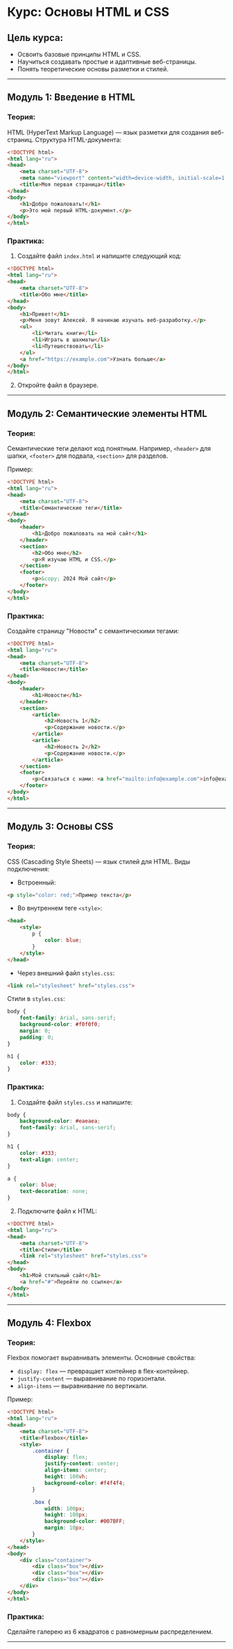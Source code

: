 
# Курс: Основы HTML и CSS

## Цель курса:
- Освоить базовые принципы HTML и CSS.
- Научиться создавать простые и адаптивные веб-страницы.
- Понять теоретические основы разметки и стилей.

---

## Модуль 1: Введение в HTML

### Теория:
HTML (HyperText Markup Language) — язык разметки для создания веб-страниц. Структура HTML-документа:

```html
<!DOCTYPE html>
<html lang="ru">
<head>
    <meta charset="UTF-8">
    <meta name="viewport" content="width=device-width, initial-scale=1.0">
    <title>Моя первая страница</title>
</head>
<body>
    <h1>Добро пожаловать!</h1>
    <p>Это мой первый HTML-документ.</p>
</body>
</html>
```

### Практика:
1. Создайте файл `index.html` и напишите следующий код:

```html
<!DOCTYPE html>
<html lang="ru">
<head>
    <meta charset="UTF-8">
    <title>Обо мне</title>
</head>
<body>
    <h1>Привет!</h1>
    <p>Меня зовут Алексей. Я начинаю изучать веб-разработку.</p>
    <ul>
        <li>Читать книги</li>
        <li>Играть в шахматы</li>
        <li>Путешествовать</li>
    </ul>
    <a href="https://example.com">Узнать больше</a>
</body>
</html>
```

2. Откройте файл в браузере.

---

## Модуль 2: Семантические элементы HTML

### Теория:
Семантические теги делают код понятным. Например, `<header>` для шапки, `<footer>` для подвала, `<section>` для разделов.

Пример:

```html
<!DOCTYPE html>
<html lang="ru">
<head>
    <meta charset="UTF-8">
    <title>Семантические теги</title>
</head>
<body>
    <header>
        <h1>Добро пожаловать на мой сайт</h1>
    </header>
    <section>
        <h2>Обо мне</h2>
        <p>Я изучаю HTML и CSS.</p>
    </section>
    <footer>
        <p>&copy; 2024 Мой сайт</p>
    </footer>
</body>
</html>
```

### Практика:
Создайте страницу "Новости" с семантическими тегами:

```html
<!DOCTYPE html>
<html lang="ru">
<head>
    <meta charset="UTF-8">
    <title>Новости</title>
</head>
<body>
    <header>
        <h1>Новости</h1>
    </header>
    <section>
        <article>
            <h2>Новость 1</h2>
            <p>Содержание новости.</p>
        </article>
        <article>
            <h2>Новость 2</h2>
            <p>Содержание новости.</p>
        </article>
    </section>
    <footer>
        <p>Связаться с нами: <a href="mailto:info@example.com">info@example.com</a></p>
    </footer>
</body>
</html>
```

---

## Модуль 3: Основы CSS

### Теория:
CSS (Cascading Style Sheets) — язык стилей для HTML. Виды подключения:
- Встроенный:

```html
<p style="color: red;">Пример текста</p>
```

- Во внутреннем теге `<style>`:

```html
<head>
    <style>
        p {
            color: blue;
        }
    </style>
</head>
```

- Через внешний файл `styles.css`:

```html
<link rel="stylesheet" href="styles.css">
```

Стили в `styles.css`:

```css
body {
    font-family: Arial, sans-serif;
    background-color: #f0f0f0;
    margin: 0;
    padding: 0;
}

h1 {
    color: #333;
}
```

### Практика:
1. Создайте файл `styles.css` и напишите:

```css
body {
    background-color: #eaeaea;
    font-family: Arial, sans-serif;
}

h1 {
    color: #333;
    text-align: center;
}

a {
    color: blue;
    text-decoration: none;
}
```

2. Подключите файл к HTML:

```html
<!DOCTYPE html>
<html lang="ru">
<head>
    <meta charset="UTF-8">
    <title>Стили</title>
    <link rel="stylesheet" href="styles.css">
</head>
<body>
    <h1>Мой стильный сайт</h1>
    <a href="#">Перейти по ссылке</a>
</body>
</html>
```

---

## Модуль 4: Flexbox

### Теория:
Flexbox помогает выравнивать элементы. Основные свойства:
- `display: flex` — превращает контейнер в flex-контейнер.
- `justify-content` — выравнивание по горизонтали.
- `align-items` — выравнивание по вертикали.

Пример:

```html
<!DOCTYPE html>
<html lang="ru">
<head>
    <meta charset="UTF-8">
    <title>Flexbox</title>
    <style>
        .container {
            display: flex;
            justify-content: center;
            align-items: center;
            height: 100vh;
            background-color: #f4f4f4;
        }

        .box {
            width: 100px;
            height: 100px;
            background-color: #007BFF;
            margin: 10px;
        }
    </style>
</head>
<body>
    <div class="container">
        <div class="box"></div>
        <div class="box"></div>
        <div class="box"></div>
    </div>
</body>
</html>
```

### Практика:
Сделайте галерею из 6 квадратов с равномерным распределением.

---
